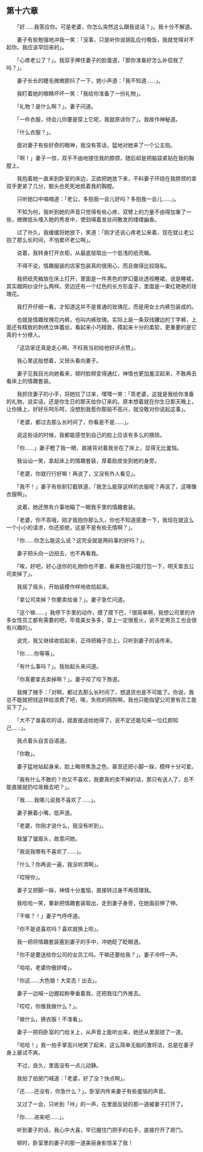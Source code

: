 ## 第十六章

　　「好……我答应你。可是老婆，你怎么突然这么跟我说话？」。我十分不解道。

　　妻子有些勉强地冲我一笑：「没事，只是听你说胡乱应付晚饭，我就觉得对不起你。我应该早回来的」。

　　「心疼老公了？」。我双手捧住妻子的脸蛋道，「那你准备好怎么补偿我了吗？」。

　　妻子长长的睫毛微微颤抖了一下，她小声道：「我不知道……」。

　　我盯着她的眼睛坏坏一笑：「我给你准备了一份礼物」。

　　「礼物？是什么啊？」。妻子问道。

　　「一件衣服，待会儿你要是穿上它呢，我就原谅你了」。我故作神秘道。

　　「什么衣服？」。

　　面对妻子有些好奇的眼神，我没有答话，猛地对她来了一个公主抱。

　　「啊！」妻子一惊，双手不由地搂住我的脖颈，随后却是把脑袋紧贴在我的胸膛上。

　　我抱着她一直来到卧室的床边，正欲把她放下来，不料妻子环绕在我脖颈的拿双手更紧了几分，额头也死死地抵着我的胸膛。

　　只听她口中喃喃道：「老公，多抱我一会儿好吗？多抱我一会儿……」。

　　不知为何，我听到她的声音只觉得有些心疼，双臂上的力量不由得加重了一些，微微低头埋入她的秀发中，使劲嗅着发丝间散发的缕缕幽香。

　　过了许久，我缓缓将她放下，笑道：「刚才还说心疼老公来着，现在就让老公抱了那么长时间，不怕累坏老公啊」。

　　说着，我转身打开衣柜，从最底层取出一个低浅的纸壳箱。

　　不得不说，情趣服装的店家包装真的很用心，而且做得比较隐私。

　　我把纸壳箱放在床上打开，里面是一件黑色的梦幻蕾丝透视睡裙，说是睡裙，其实跟网纱没什么两样。旁边还有一个红色的长方形盒子，里面是一束红艳艳的玫瑰花。

　　我打开仔细一看，才知道这并不是普通的玫瑰花，而是用女士内裤包装成的。

　　也就是情趣玫瑰花内裤，也叫内裤玫瑰。实际上是一条双线腰边的丁字裤，上面还有精致的刺绣立体蕾丝，看起来小巧精致，摸起来十分的柔软，更重要的是它真的十分撩人。

　　「这店家还真是走心啊，不枉我当初给他好评点赞」。

　　我心里这般想着，又扭头看向妻子。

　　妻子见我目光向她看来，顿时脸颊变得通红，神情也更加羞涩起来，不敢再去看床上的情趣套装。

　　我抓住妻子的小手，将她拉了过来，嘿嘿一笑：「乖老婆，这就是我给你准备的礼物，说实话，还是你生日的那天给你订来的。原本想着就在你生日那天晚上，让你换上，好好乐呵乐呵，没想到我惹你那般不高兴，就没敢对你说起这事」。

　　「老婆，都过去那么长时间了，你看是不是……」。

　　说这些话的时候，我都能感觉到自己的脸上应该有多么的猥琐。

　　「你……」妻子瞪了我一眼，直接背对着我坐在了床上，显得无比羞恼。

　　我讪讪一笑，拿起床上的情趣套装，厚着脸皮坐到她的身旁。

　　「老婆，你就行行好嘛！再说了，又没有外人看见」。

　　「我不！」妻子有些斩钉截铁道，「我怎么能穿这样的衣服呢？再说了，这哪像衣服啊」。

　　说着，她还煞有介事地瞄了一眼我手里的情趣套装。

　　「老婆，你不乖哦，刚才我抱你那么久，你也不知道感激一下，我现在就这么一个小小的请求，你还拒绝，这是不是有些无情啊？」。

　　「你……你怎么能这么说？这完全就是两码事的好吗？」。

　　妻子把头向一边扭去，也不再看我。

　　「唉，好吧，好心送你的礼物你也不要，看来我也只能打包一下，明天拿去公司卖掉了」。

　　我摇了摇头，开始装模作样地收拾起来。

　　「拿公司卖掉？你要卖给谁？」。妻子急忙问道。

　　「这个嘛……」我停下手里的动作，摸了摸下巴，「很简单啊，我想公司里的许多女性员工都有需要的吧，毕竟美女多多，穿上一定很惹火，说不定男员工也会很有兴趣的」。

　　说完，我又继续收拾起来，正待把箱子合上，只听到妻子的话传来。

　　「你……你等等」。

　　「有什么事吗？」。我抬起头来问道。

　　「你真要拿去卖掉啊？」。妻子咬了咬下唇道。

　　我摊了摊手：「对啊，都过去那么长时间了，想退货也是不可能了。你说，我总不能就把钱这样给浪费了吧，唉，失败的网购啊，我也只能指望公司里有员工能买下了」。

　　「大不了谁喜欢的话，就直接送给她得了，说不定还能勾来一位红颜知己……」。

　　我点着头自言自语道。

　　「你敢」。

　　妻子猛地站起身来，脸上略带焦急之色，甚至还把小脚一跺，模样十分可爱。

　　「我有什么不敢的？你又不喜欢，我要真的卖不掉的话，那只有送人了，总不能直接就扔垃圾箱去吧？」。

　　「我……我哪儿说我不喜欢了……」。

　　妻子撅着小嘴，低声道。

　　「老婆，你刚才说什么，我没有听到」。

　　我皱了皱眉头，故意问她。

　　「我说我哪有不喜欢了……」。

　　「什么？你再说一遍，我没听清啊」。

　　「哎呀你」。

　　妻子又把脚一跺，神情十分羞恼，直接转过身不再搭理我。

　　我哈哈一笑，重新把情趣套装取出，走到妻子身旁，在她面前伸了伸。

　　「干嘛？！」妻子气呼呼道。

　　「你不是说喜欢吗？喜欢就换上呗」。

　　我一把将情趣套装塞到妻子的手中，冲她眨了眨眼道。

　　「你不是要送给你公司的女员工吗，干嘛还要给我？」。妻子冷哼一声。

　　「哈哈，老婆你傲娇喽」。

　　「你这……大色狼！大变态！出去」。

　　妻子一边喊一边握起粉拳垂着我，还把我往门外推去。

　　「哎哎，你推我做什么？」。

　　「做什么，换衣服！不准看」。

　　妻子一把将卧室的门给关上，从声音上能听出来，她还从里面锁了一道。

　　「哈哈！」我一拍手掌高兴地笑了起来，这么简单无脑的激将法，总是在妻子身上屡试不爽。

　　不过，良久，里面没有一点儿动静。

　　我拍了拍房门喊道：「老婆，好了没？快点啊」。

　　「还……还没有，你急什么？」。卧室内传来妻子有些羞恼的声音。

　　又过了一会，只听到「咔」的一声，在里面反锁的那一道被妻子打开了。

　　「你……进来吧……」。

　　听到妻子的话，我心中大喜，早已握住门把手的右手，直接拧开了房门。

　　顿时，卧室里的妻子的那一道美丽身影惊呆了我！

